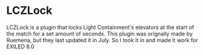 # LCZLock
LCZLock is a plugin that locks Light Containment's elevators at the start of the match for a set amount of seconds. This plugin was orignally made by Ruemena, but they last updated it in July. So I took it in and made it work for EXILED 8.0
